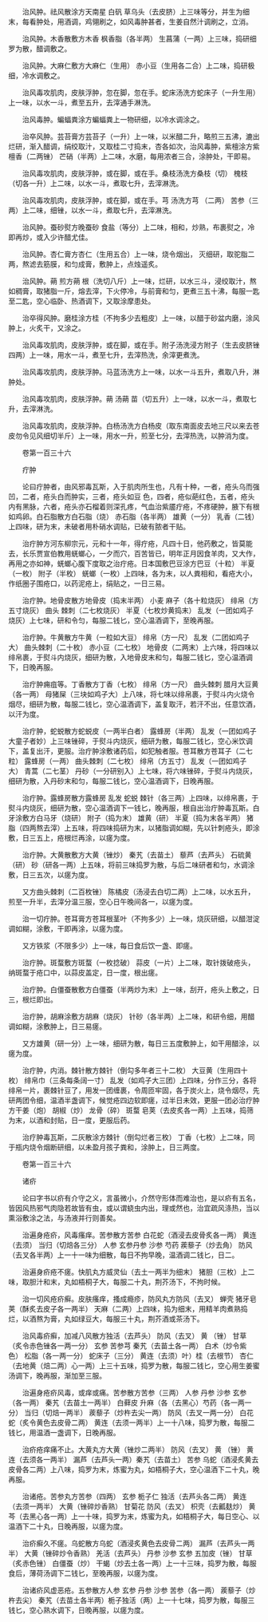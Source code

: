 <!-- { "loadSidebar": true } -->
　　治风肿。祛风散涂方天南星 白矾 草乌头（去皮脐）上三味等分，并生为细末，每看肿处，用酒调，鸡翎刷之，如风毒肿甚者，生姜自然汁调刷之，立消。

　　治风肿。木香散敷方木香 枫香脂（各半两） 生菖蒲（一两）上三味，捣研细罗为散，醋调敷之。

　　治风肿。大麻仁敷方大麻仁（生用） 赤小豆（生用各二合）上二味，捣研极细，冷水调敷之。

　　治风毒攻肌肉，皮肤浮肿，忽在脚，忽在手。蛇床汤洗方蛇床子（一升生用）上一味，以水一斗，煮至五升，去滓通手淋洗。

　　治风毒肿。蝙蝠粪涂方蝙蝠粪上一物研细，以冷水调涂之。

　　治卒风肿。芸苔膏方芸苔子（一升）上一味，以米醋二升，略煎三五沸，漉出烂研，渐入醋调，绢绞取汁，又取桂二寸捣末，杏各如次，治风毒肿，紫檀涂方紫檀香（二两锉） 芒硝（半两）上二味，水磨，每用浓者三合，涂肿处，干即易。

　　治风毒攻肌肉，皮肤浮肿，或在脚，或在手。桑枝汤洗方桑枝（切） 槐枝（切各一升）上二味，以水一斗，煮取七升，去滓淋洗。

　　治风毒攻肌肉，皮肤浮肿，或在脚，或在手。芎 汤洗方芎 （二两） 苦参（三两）上二味，细锉，以水一斗，煮取七升，去滓淋洗。

　　治风肿。蚕砂熨方晚蚕砂 食盐（等分）上二味，相和，炒熟，布裹熨之，冷即再炒，或入少许醋尤佳。

　　治风肿。杏仁膏方杏仁（生用五合）上一味，烧令烟出， 灭细研，取驼脂二两，熬滤去筋膜，和匀成膏，敷肿上，点烛遥炙。

　　治风肿。蒴 煎方蒴 根（洗切八斤）上一味，烂研，以水三斗，浸绞取汁，熬如稠膏，取猪脂一斤，熔去滓，下火停冷，与前膏和匀，更煮三五十沸，每服一匙至二匙，空心临卧、热酒调下，又取涂摩患处。

　　治卒得风肿。磨桂涂方桂（不拘多少去粗皮）上一味，以醋于砂盆内磨，涂风肿上，火炙干，又涂之。

　　治风毒攻肌肉，皮肤浮肿，或在脚，或在手。附子汤洗浸方附子（生去皮脐锉四两）上一味，用水一斗，煮至七升，去滓热洗，余滓更煮洗。

　　治风毒攻肌肉，皮肤浮肿。马蓝汤洗方上一味，以水一斗五升，煮取八升，淋肿处。

　　治风毒攻肌肉，皮肤浮肿。蒴 汤蒴 苗（切五升）上一味，以水一斗，煮取七升，去滓淋洗。

　　治风毒攻肌肉，皮肤浮肿。白杨汤洗方白杨皮（取东南面皮去地三尺以来去苍皮勿令见风细切半斤）上一味，用水一升，煎至七分，去滓热洗，以肿消为度。

　　卷第一百三十六

　　疔肿

　　论曰疔肿者，由风邪毒瓦斯，入于肌肉所生也，凡有十种，一者，疮头乌而强凹，二者，疮头白而肿实，三者，疮头如豆 色，四者，疮似葩红色，五者，疮头内有黑脉，六者，疮头亦石榴着则深孔疼，气血治紫靥疔疮，不疼硬肿，腋下有根如鸡卵。白石脂散方白石脂（烧） 赤石脂（各半两） 雄黄（一分） 乳香（二钱）上四味，研为末，未破者用朴硝水调贴，已破有脓者干贴。

　　治疔肿方河东柳宗元，元和十一年，得疔疮，凡四十日，他药敷之，皆莫能去，长乐贾宣伯教用蜣螂心，一夕而穴，百苦皆已，明年正月因食羊肉，又大作，再用之亦如神，蜣螂心腹下度取之治疔疮。日本国敷巴豆涂方巴豆（十粒） 半夏（一枚） 附子（半枚） 蜣螂（一枚）上四味，各为末，以人粪相和，看疮大小，作纸圈子围疮口，以药泥疮上，绢贴之，一日三易。

　　治疔肿。地骨皮散方地骨皮（捣末半两） 小麦 麻子（各十粒烧灰） 绯帛（方五寸烧灰） 曲头 棘刺（二七枚烧灰） 半夏（七枚炒黄捣末） 乱发（一团如鸡子烧灰）上七味，研和令匀，每服二钱匕，空心温酒调下，至晚再服。

　　治疔肿。牛黄散方牛黄（一粒如大豆） 绯帛（方一尺） 乱发（二团如鸡子大） 曲头棘刺（二十枚） 赤小豆（二七枚） 地骨皮（二两末）上六味，将四味以绯帛裹，于熨斗内烧灰，细研为散，入地骨皮末和匀，每服二钱匕，空心温酒调下，日晚再服。

　　治疔肿痈疽等。丁香散方丁香（七枚） 绯帛（方一尺） 曲头棘刺 腊月大豆黄（各一两） 母猪屎（三块如鸡子大）上八味，将七味以绯帛裹，于熨斗内火烧令烟尽，细研为散，每服二钱匕，空心温酒调下，盖复取汗，若汗不出，任意饮酒，以汗为度。

　　治疔肿，蛇蜕散方蛇蜕皮（一两半白者） 露蜂房（半两） 乱发（一团如鸡子大童子者妙）上三味锉碎，于熨斗内烧灰，细研为散，每服二钱匕，空心米饮调下，盖复出汗，更服。治疔肿涂敷诸药后，如犯触者服。苍耳散方苍耳子（二七粒） 露蜂房（一两） 曲头棘刺（二七枚） 绯帛（方五寸） 乱发（一团如鸡子大） 青蒿（二七茎） 丹砂（一分研别入）上七味，将六味锉碎，于熨斗内烧灰，细研为散，入丹砂末和匀，每服二钱匕，空心温酒调下，日晚再服。

　　治疔肿。露蜂房散方露蜂房 乱发 蛇蜕 棘针（各三两）上四味，以绯帛裹，于熨斗内烧灰，细研为散，空心温酒调下一钱匕，晚再服，根自出治疔肿毒瓦斯。白牙涂敷方白马牙（烧研） 附子（捣为末） 雄黄（研） 半夏（捣为末各半两） 猪脂（四两熬去滓）上五味，将四味捣研为末，以猪脂调如糊，先以针刺疮头，即涂敷，日三五上，疮根烂再涂，以瘥为度。

　　治疔肿。大黄散敷方大黄（锉炒） 秦艽（去苗土） 藜芦（去芦头） 石硫黄（研） 砂（研各一两）上五味，将前三味捣罗为散，与后二味研者和匀，水调涂敷，日三五次，以瘥为度。

　　又方曲头棘刺（二百枚锉） 陈橘皮（汤浸去白切二两）上二味，以水五升，煎至一升半，去滓分温三服，空心日午晚间各一，以瘥为度。

　　治一切疔肿。苍耳膏方苍耳根茎叶（不拘多少）上一味，烧灰研细，以醋泔淀调如糊，涂敷，干即再涂，以瘥为度。

　　又方铁浆（不限多少）上一味，每日食后饮一盏、即瘥。

　　治疔肿。斑蝥敷方斑蝥（一枚捻破） 蒜皮（一片）上二味，取针拨破疮头，纳斑蝥于疮口中，以蒜皮盖定，日一度，根出瘥。

　　治疔肿。白僵蚕散敷方白僵蚕（半两炒为末）上一味，刮开，疮头上敷之，日三，根烂即出。

　　治疔肿，胡麻涂敷方胡麻（烧灰） 针砂（各半两）上二味，和研令细，用醋调如糊，涂敷肿上，日三易瘥。

　　又方雄黄（研一分）上一味，细研为散，每日三五度敷肿上，如干用醋涂，以瘥为度。

　　治疔肿，内消。棘针散方棘针（倒勾多年者三十二枚） 大豆黄（生用四十枚） 绯帛巾（三条每条阔一寸） 乱发（如鸡子大三团）上四味，分作三分，各将绯帛一片，裹棘针豆了，用发一团缠裹，令周匝牢固，各于炭火上，烧令烟尽，先研两团令细，温酒半盏调下，候觉疮四边软即瘥，过半日未效，更服一团必治疗肿方干姜（炮） 胡椒（炒） 龙骨（碎） 斑蝥 皂荚（去皮炙各一两）上五味，捣筛为末，以酒和封贴，日一度，更服后药。

　　治疗肿毒瓦斯，二灰散涂方棘针（倒勾烂者三枚） 丁香（七枚）上二味，同于瓶内烧令烟断研细，以未盈月孩子粪和，涂肿上，日三两度。

　　卷第一百三十六

　　诸疥

　　论曰字书以疥有介守之义，言虽微小，介然守形体而难治也，是以疥有五名，皆因风热邪气肉隐若故皆有虫，或以谓蛲虫内出，理或然也，治宜疏风涤热，当以熏浴敷涂之法，与汤液并行则善矣。

　　治遍身疮疥，风毒瘙痒。苦参散方苦参 白花蛇（酒浸去皮骨炙各一两） 黄连（去须） 当归（切焙各三分） 人参 玄参丹参 沙参 芍药 蒺藜子（炒去角） 防风（去叉各半两）上一十一味为细散，每日不拘早晚，温酒调二钱匕，日二。

　　治遍身疥疮不瘥。快肌丸方威灵仙（去土一两半为细末） 猪胆（三枚）上二味，取胆汁和末，丸如梧桐子大，每服二十丸，荆芥汤下，不拘时候。

　　治一切风疮疥癣。皮肤瘙痒，搔成瘾疹，防风丸方防风（去叉） 蝉壳 猪牙皂荚（酥炙去皮子各一两半） 天麻（二两）上四味，捣为细末，用精羊肉煮熟捣烂，以酒熬为膏，丸如绿豆大，每服三十丸，荆芥酒或茶汤下。

　　治风毒疥癣，加减八风散方独活（去芦头） 防风（去叉） 黄 （锉） 甘草（炙令赤色锉各一两一分） 玄参 苦参芎 秦艽（去苗土各一两） 白术（炒令紫色） 松脂（各一两一分） 蛇床子（三分） 黄连（去须）叶）桂（去根节） 杏仁（去地黄（焙二两）心一两）上三十五味，捣罗为散，每服二钱匕，空心用生姜蜜汤调下，晚再服，渐加至三服。

　　治遍身疮疥风毒，或痒或痛。苦参散方苦参（三两） 人参 丹参 沙参 玄参（各一两） 秦艽（去苗土一两半） 白藓皮 升麻（各（去黑心）芍药（各一两一分） 当归（切焙一两半） 蒺藜子（炒杵去尖一两） 防风（去叉一两一分） 白花蛇（炙令黄色去皮骨二两） 黄连（去须一两半）上一十八味，捣罗为散，每服二钱匕，用温酒一盏调下，日晚再服。

　　治疥疮痒痛不止。大黄丸方大黄（锉炒二两半） 防风（去叉） 黄 （锉） 黄连（去须各一两半） 漏芦（去芦头一两）秦艽（去苗土） 苦参 乌蛇（酒浸炙黄去皮骨各二两）上八味，捣罗为末，炼蜜为丸，如梧桐子大，空心温酒下二十丸，晚再服。

　　治诸疮。苦参丸方苦参（四两） 玄参 栀子仁 独活（去芦头各二两） 黄连（去须一两半） 大黄（锉碎炒香熟） 甘菊花 防风（去叉） 枳壳（去瓤麸炒） 黄芩（去黑心各一两）上一十味，捣罗为末，炼蜜为丸，如梧桐子大，每日空心、以温酒下二十丸，日晚再服，以瘥为度。

　　治疥癣久不瘥。乌蛇散方乌蛇（酒浸炙黄色去皮骨二两） 漏芦（去芦头一两半） 大黄（锉碎炒令香熟） 羌活（去芦头） 丹参 沙参 玄参 五加皮（锉） 甘草（炙赤色锉） 白僵蚕（炒） 干蝎（炒去土各一两）上一十三味，捣罗为散，每服食后，薄荷汤调下二钱匕，至晚再服，以瘥为度。

　　治诸疥风虚恶疮。五参散方人参 玄参 丹参 沙参 苦参（各一两） 蒺藜子（炒杵去尖） 秦艽（去苗土各半两）栀子独活（两）上一十七味，捣罗为散，每服三钱匕，空心熟水调下，日晚再服，以瘥为度。

